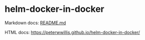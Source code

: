 # helm-docker-in-docker

Markdown docs: [README.md](charts/docker-in-docker/README.md)

HTML docs: https://peterwwillis.github.io/helm-docker-in-docker/
